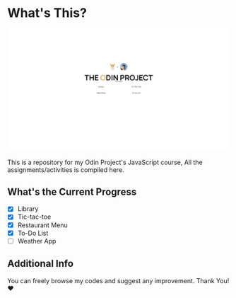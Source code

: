 # What's This?

![Menu of the Odin Project](/assets/README_ODINS.jpg)

This is a repository for my Odin Project's JavaScript course, All the assignments/activities is compiled here.

## What's the Current Progress

- [X] Library
- [X] Tic-tac-toe
- [X] Restaurant Menu 
- [X] To-Do List
- [ ] Weather App

## Additional Info

You can freely browse my codes and suggest any improvement. Thank You! :heart:

